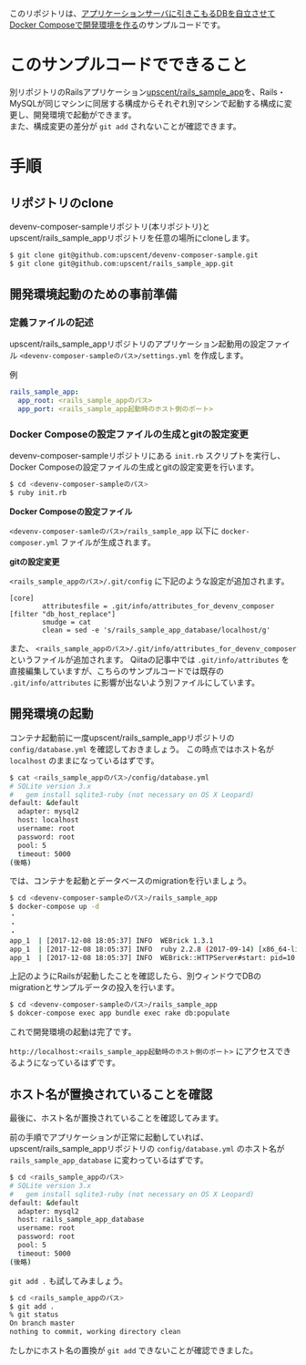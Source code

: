 このリポジトリは、[アプリケーションサーバに引きこもるDBを自立させてDocker Composeで開発環境を作る](https://qiita.com/upscent/private/8d9ebd1f4f4cc11b12a6)のサンプルコードです。

# このサンプルコードでできること

別リポジトリのRailsアプリケーション[upscent/rails_sample_app](https://github.com/upscent/rails_sample_app)を、Rails・MySQLが同じマシンに同居する構成からそれぞれ別マシンで起動する構成に変更し、開発環境で起動ができます。  
また、構成変更の差分が `git add` されないことが確認できます。

# 手順

## リポジトリのclone

devenv-composer-sampleリポジトリ(本リポジトリ)とupscent/rails_sample_appリポジトリを任意の場所にcloneします。

```sh
$ git clone git@github.com:upscent/devenv-composer-sample.git
$ git clone git@github.com:upscent/rails_sample_app.git
```

## 開発環境起動のための事前準備

### 定義ファイルの記述

upscent/rails_sample_appリポジトリのアプリケーション起動用の設定ファイル `<devenv-composer-sampleのパス>/settings.yml` を作成します。

例
```yml
rails_sample_app:
  app_root: <rails_sample_appのパス>
  app_port: <rails_sample_app起動時のホスト側のポート>
```

### Docker Composeの設定ファイルの生成とgitの設定変更

devenv-composer-sampleリポジトリにある `init.rb` スクリプトを実行し、Docker Composeの設定ファイルの生成とgitの設定変更を行います。

```sh
$ cd <devenv-composer-sampleのパス>
$ ruby init.rb
```

**Docker Composeの設定ファイル**

`<devenv-composer-samleのパス>/rails_sample_app` 以下に `docker-composer.yml` ファイルが生成されます。

**gitの設定変更**

`<rails_sample_appのパス>/.git/config` に下記のような設定が追加されます。

```
[core]
        attributesfile = .git/info/attributes_for_devenv_composer
[filter "db_host_replace"]
        smudge = cat
        clean = sed -e 's/rails_sample_app_database/localhost/g'
```

また、 `<rails_sample_appのパス>/.git/info/attributes_for_devenv_composer` というファイルが追加されます。
Qiitaの記事中では `.git/info/attributes` を直接編集していますが、こちらのサンプルコードでは既存の `.git/info/attributes` に影響が出ないよう別ファイルにしています。

## 開発環境の起動

コンテナ起動前に一度upscent/rails_sample_appリポジトリの `config/database.yml` を確認しておきましょう。
この時点ではホスト名が `localhost` のままになっているはずです。

```sh
$ cat <rails_sample_appのパス>/config/database.yml
# SQLite version 3.x
#   gem install sqlite3-ruby (not necessary on OS X Leopard)
default: &default
  adapter: mysql2
  host: localhost
  username: root
  password: root
  pool: 5
  timeout: 5000
(後略)
```

では、コンテナを起動とデータベースのmigrationを行いましょう。

```sh
$ cd <devenv-composer-sampleのパス>/rails_sample_app
$ docker-compose up -d
・
・
・
app_1  | [2017-12-08 18:05:37] INFO  WEBrick 1.3.1
app_1  | [2017-12-08 18:05:37] INFO  ruby 2.2.8 (2017-09-14) [x86_64-linux]
app_1  | [2017-12-08 18:05:37] INFO  WEBrick::HTTPServer#start: pid=10 port=3000
```

上記のようにRailsが起動したことを確認したら、別ウィンドウでDBのmigrationとサンプルデータの投入を行います。

```sh
$ cd <devenv-composer-sampleのパス>/rails_sample_app
$ dokcer-compose exec app bundle exec rake db:populate
```

これで開発環境の起動は完了です。

`http://localhost:<rails_sample_app起動時のホスト側のポート>` にアクセスできるようになっているはずです。

## ホスト名が置換されていることを確認

最後に、ホスト名が置換されていることを確認してみます。

前の手順でアプリケーションが正常に起動していれば、upscent/rails_sample_appリポジトリの `config/database.yml` のホスト名が `rails_sample_app_database` に変わっているはずです。

```sh
$ cd <rails_sample_appのパス>
# SQLite version 3.x
#   gem install sqlite3-ruby (not necessary on OS X Leopard)
default: &default
  adapter: mysql2
  host: rails_sample_app_database
  username: root
  password: root
  pool: 5
  timeout: 5000
(後略)
```

`git add .` も試してみましょう。

```sh
$ cd <rails_sample_appのパス>
$ git add .
% git status
On branch master
nothing to commit, working directory clean
```

たしかにホスト名の置換が `git add` できないことが確認できました。
